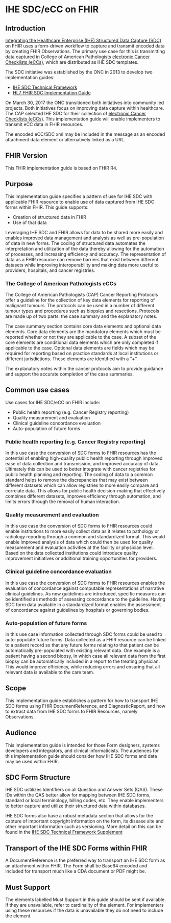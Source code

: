 # IHE SDC/eCC on FHIR

## Introduction
[Integrating the Healthcare Enterprise (IHE) Structured Data Capture (SDC)](https://wiki.ihe.net/index.php/Structured_Data_Capture) on FHIR uses a form-driven workflow to capture and transmit encoded data by creating FHIR Observations. The primary use case for this is transmitting data captured in College of American Pathologists [electronic Cancer Checklists (eCCs)](https://www.cap.org/laboratory-improvement/proficiency-testing/cap-ecC), which are distributed as IHE SDC templates.

The SDC initiative was established by the ONC in 2013 to develop two implementation guides:
+   [IHE SDC Technical Framework](https://wiki.ihe.net/index.php/Structured_Data_Capture) 
+   [HL7 FHIR SDC Implementation Guide](http://hl7.org/fhir/us/sdc/)

On March 30, 2017 the ONC transitioned both initiatives into community led projects. Both initiatives focus on improving data capture within healthcare. The CAP selected IHE SDC for their collection of [electronic Cancer Checklists (eCCs)](https://www.cap.org/laboratory-improvement/proficiency-testing/cap-ecC). This implementation guide will enable implementers to transmit eCC data in FHIR resources. 

<!--Can we put this in the guide? shows a concrete example of what this implementation guide does

There is a parser implementation available for this guide available here: https://github.com/IHE-SDC-WG/IHE-SDC-FHIR-Parser

Add a note about why this is a universal IG 
Goes beyond just Pathology, although will mostly be Pathology, and IHE SDC is implmented outside of the US. Put Link to Cancer Pathology Data Sharing IG 
--> 

The encoded eCC/SDC xml may be included in the message as an encoded attachment data element or alternatively linked as a URL.

## FHIR Version
This FHIR implementation guide is based on FHIR R4. 

## Purpose
This implementation guide specifies a pattern of use for IHE SDC with applicable FHIR resource to enable use of data captured from IHE SDC forms within FHIR. 
This guide supports: 
+	Creation of structured data in FHIR
+	Use of that data 

Leveraging IHE SDC and FHIR allows for data to be shared more easily and enables improved data management and analysis as well as pre-population of data in new forms. The coding of structured data automates the interpretation and utilization of the data thereby allowing for the automation of processes, and increasing efficiency and accuracy. The representation of data as a FHIR resource can remove barriers that exist between different datasets while improving interoperability and making data more useful to providers, hospitals, and cancer registries.

### The College of American Pathologists eCCs
The College of American Pathologists (CAP) Cancer Reporting Protocols offer a guideline for the collection of key data elements for reporting of malignant tumours. The protocols can be used in a number of different tumour types and procedures such as biopsies and resections. Protocols are made up of two parts: the case summary and the explanatory notes. 

The case summary section contains core data elements and optional data elements. Core data elements are the mandatory elements which must be reported whether or not they are applicable to the case. A subset of the core elements are conditional data elements which are only completed if applicable to the case. Optional data elements are fields which may be required for reporting based on practice standards at local institutions or different jurisdictions. These elements are identified with a “+”.

The explanatory notes within the cancer protocols aim to provide guidance and support the accurate completion of the case summaries.


## Common use cases
Use cases for IHE SDC/eCC  on FHIR include: 
+	Public health reporting (e.g. Cancer Registry reporting) 
+	Quality measurement and evaluation
+	Clinical guideline concordance evaluation 
+	Auto-population of future forms

### Public health reporting (e.g. Cancer Registry reporting)
In this use case the conversion of SDC forms to FHIR resources has the potential of enabling high-quality public health reporting through improved ease of data collection and transmission, and improved accuracy of data. Ultimately this can be used to better integrate with cancer registries for public health planning and reporting. The coding of data to a common standard helps to remove the discrepancies that may exist between different datasets which can allow registries to more easily compare and correlate data. This allows for public health decision-making that effectively combines different datasets, improves efficiency through automation, and limits errors through the removal of human interaction. 

### Quality measurement and evaluation
In this use case the conversion of SDC forms to FHIR resources could enable institutions to more easily collect data as it relates to pathology or radiology reporting through a common and standardized format. This would enable improved analysis of data which could then be used for quality measurement and evaluation activities at the facility or physician level. Based on the data collected institutions could introduce quality improvement initiatives or additional training opportunities for providers.

### Clinical guideline concordance evaluation
In this use case the conversion of SDC forms to FHIR resources enables the evaluation of concordance against computable representations of narrative clinical guidelines. As new guidelines are introduced, specific measures can be identified as methods of assessing concordance to the guideline. Having SDC form data available in a standardized format enables the assessment of concordance against guidelines by hospitals or governing bodies.


### Auto-population of future forms
In this use case information collected through SDC forms could be used to auto-populate future forms. Data collected as a FHIR resource can be linked to a patient record so that any future forms relating to that patient can be automatically pre-populated with existing relevant data. One example is a patient having a second biopsy, in which case all relevant data from the first biopsy can be automatically included in a report to the treating physician. This would improve efficiency, while reducing errors and ensuring that all relevant data is available to the care team.

## Scope
This implementation guide establishes a pattern for how to transport IHE SDC forms using FHIR DocumentReference, and DiagnosticReport, and how to extract data from IHE SDC forms to FHIR Resources, namely Observations. 

## Audience
This implementation guide is intended for those Form designers, systems developers and integrators, and clinical informaticists. The audiences for this implementation guide should consider how IHE SDC forms and data may be used within FHIR. 

## SDC Form Structure
IHE SDC ustilizes Identifiers on all Question and Answer Sets (QAS). These IDs within the QAS better allow for mapping between IHE SDC forms, standard or local terminology, billing codes, etc. They enable implementers to better capture and utilize their structured data within databases. 

IHE SDC forms also have a robust metadata section that allows for the capture of important copyright information on the form, its disease site and other important information such as versioning. More detail on this can be found in the [IHE SDC Technical Framework Supplement](https://www.ihe.net/uploadedFiles/Documents/QRPH/IHE_QRPH_Suppl_SDC.pdf)

## Transport of the IHE SDC Forms within FHIR
A DocumentReference is the preferred way to transport an IHE SDC form as an attachment within FHIR. The Form shall be Base64 encoded and included for transport much like a CDA document or PDF might be.

## Must Support
The elements labelled Must Support in this guide should be sent if available. If they are unavailable, refer to cardinality of the element. For implementers using these resources if the data is unavailable they do not need to include the element. 